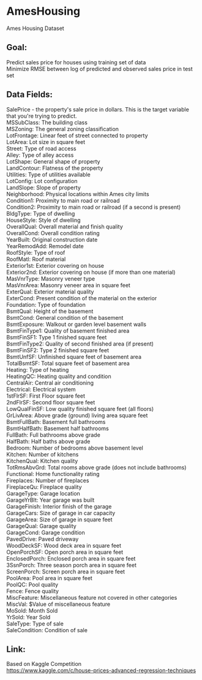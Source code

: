 # AmesHousing
Ames Housing Dataset

## Goal:
Predict sales price for houses using training set of data <br/>
Minimize RMSE between log of predicted and observed sales price in test set

## Data Fields:
SalePrice - the property's sale price in dollars. This is the target variable that you're trying to predict.  <br/>
MSSubClass: The building class  <br/>
MSZoning: The general zoning classification  <br/>
LotFrontage: Linear feet of street connected to property  <br/>
LotArea: Lot size in square feet  <br/>
Street: Type of road access  <br/>
Alley: Type of alley access  <br/>
LotShape: General shape of property  <br/>
LandContour: Flatness of the property  <br/>
Utilities: Type of utilities available  <br/>
LotConfig: Lot configuration  <br/>
LandSlope: Slope of property  <br/>
Neighborhood: Physical locations within Ames city limits  <br/>
Condition1: Proximity to main road or railroad  <br/>
Condition2: Proximity to main road or railroad (if a second is present)  <br/>
BldgType: Type of dwelling  <br/>
HouseStyle: Style of dwelling  <br/>
OverallQual: Overall material and finish quality  <br/>
OverallCond: Overall condition rating  <br/>
YearBuilt: Original construction date  <br/>
YearRemodAdd: Remodel date  <br/>
RoofStyle: Type of roof  <br/>
RoofMatl: Roof material  <br/>
Exterior1st: Exterior covering on house  <br/>
Exterior2nd: Exterior covering on house (if more than one material)  <br/>
MasVnrType: Masonry veneer type  <br/>
MasVnrArea: Masonry veneer area in square feet  <br/>
ExterQual: Exterior material quality  <br/>
ExterCond: Present condition of the material on the exterior  <br/>
Foundation: Type of foundation  <br/>
BsmtQual: Height of the basement  <br/>
BsmtCond: General condition of the basement  <br/>
BsmtExposure: Walkout or garden level basement walls  <br/>
BsmtFinType1: Quality of basement finished area  <br/>
BsmtFinSF1: Type 1 finished square feet  <br/>
BsmtFinType2: Quality of second finished area (if present)  <br/>
BsmtFinSF2: Type 2 finished square feet  <br/>
BsmtUnfSF: Unfinished square feet of basement area  <br/>
TotalBsmtSF: Total square feet of basement area  <br/>
Heating: Type of heating  <br/>
HeatingQC: Heating quality and condition  <br/>
CentralAir: Central air conditioning  <br/>
Electrical: Electrical system  <br/>
1stFlrSF: First Floor square feet  <br/>
2ndFlrSF: Second floor square feet  <br/>
LowQualFinSF: Low quality finished square feet (all floors)  <br/>
GrLivArea: Above grade (ground) living area square feet  <br/>
BsmtFullBath: Basement full bathrooms  <br/>
BsmtHalfBath: Basement half bathrooms  <br/>
FullBath: Full bathrooms above grade  <br/>
HalfBath: Half baths above grade  <br/>
Bedroom: Number of bedrooms above basement level  <br/>
Kitchen: Number of kitchens  <br/>
KitchenQual: Kitchen quality  <br/>
TotRmsAbvGrd: Total rooms above grade (does not include bathrooms)  <br/>
Functional: Home functionality rating  <br/>
Fireplaces: Number of fireplaces  <br/>
FireplaceQu: Fireplace quality  <br/>
GarageType: Garage location  <br/>
GarageYrBlt: Year garage was built  <br/>
GarageFinish: Interior finish of the garage  <br/>
GarageCars: Size of garage in car capacity  <br/>
GarageArea: Size of garage in square feet  <br/>
GarageQual: Garage quality  <br/>
GarageCond: Garage condition  <br/>
PavedDrive: Paved driveway  <br/>
WoodDeckSF: Wood deck area in square feet  <br/>
OpenPorchSF: Open porch area in square feet  <br/>
EnclosedPorch: Enclosed porch area in square feet  <br/>
3SsnPorch: Three season porch area in square feet  <br/>
ScreenPorch: Screen porch area in square feet  <br/>
PoolArea: Pool area in square feet  <br/>
PoolQC: Pool quality  <br/>
Fence: Fence quality  <br/>
MiscFeature: Miscellaneous feature not covered in other categories  <br/>
MiscVal: $Value of miscellaneous feature  <br/>
MoSold: Month Sold  <br/>
YrSold: Year Sold  <br/>
SaleType: Type of sale  <br/>
SaleCondition: Condition of sale  <br/>

## Link:
Based on Kaggle Competition <br/>
https://www.kaggle.com/c/house-prices-advanced-regression-techniques
